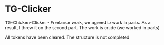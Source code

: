 # TG-Clicker
TG-Chicken-Clicker - Freelance work, we agreed to work in parts. As a result, I threw it on the second part. The work is crude (we worked in parts)

All tokens have been cleared. The structure is not completed
